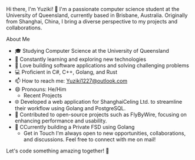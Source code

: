Hi there, I'm Yuziki! 👋
I'm a passionate computer science student at the University of Queensland, currently based in Brisbane, Australia. Originally from Shanghai, China, I bring a diverse perspective to my projects and collaborations.

About Me
 - 🎓 Studying Computer Science at the University of Queensland
 - 🌱 Constantly learning and exploring new technologies
 - 🚀 Love building software applications and solving challenging problems
 - 💻 Proficient in C#, C++, Golang, and Rust
 - 📫 How to reach me: Yuziki1227@outlook.com
 - 😄 Pronouns: He/Him
   - Recent Projects
 - 🌐 Developed a web application for ShanghaiCeling Ltd. to streamline their workflow using Golang and PostgreSQL.
 - 🔧 Contributed to open-source projects such as FlyByWire, focusing on enhancing performance and usability.
 - 📝 CCurrently building a Private FSD using Golang
    - Get in Touch
I'm always open to new opportunities, collaborations, and discussions. Feel free to connect with me on mail!

Let's code something amazing together! 🚀
